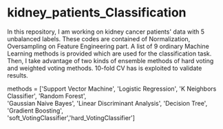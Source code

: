# kidney_patients_Classification
In this repository, I am working on kidney cancer patients' data with 5 unbalanced labels. These codes are contained of Normalization, Oversampling on Feature Engineering part. A list of 9 ordinary  Machine Learning methods is provided which are used for the classification task. Then, I take advantage of two kinds of ensemble methods of hard voting and weighted voting methods. 10-fold CV has is exploited to validate results.

methods = ['Support Vector Machine', 'Logistic Regression', 'K Neighbors Classifier', 'Random Forest', \
          'Gaussian Naive Bayes', 'Linear Discriminant Analysis', 'Decision Tree', 'Gradient Boosting',\
          'soft_VotingClassifier','hard_VotingClassifier']
          
          
